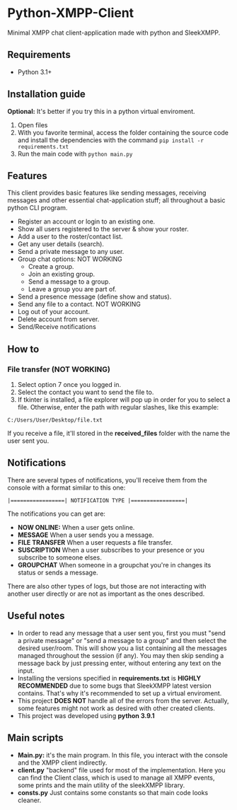 # Python-XMPP-Client
Minimal XMPP chat client-application made with python and SleekXMPP.

## Requirements

* Python 3.1+


## Installation guide

**Optional:** It's better if you try this in a python virtual enviroment.

1. Open files 
2. With you favorite terminal, access the folder containing the source code and install the dependencies with the command `pip install -r requirements.txt`
3. Run the main code with `python main.py`


## Features

This client provides basic features like sending messages, receiving messages and other essential chat-application stuff; all throughout a basic python CLI program.

* Register an account or login to an existing one.
* Show all users registered to the server & show your roster.
* Add a user to the roster/contact list.
* Get any user details (search).
* Send a private message to any user.
* Group chat options: NOT WORKING
  * Create a group.
  * Join an existing group.
  * Send a message to a group.
  * Leave a group you are part of.
* Send a presence message (define show and status).
* Send any file to a contact. NOT WORKING
* Log out of your account.
* Delete account from server.
* Send/Receive notifications


## How to

### File transfer (NOT WORKING)

1. Select option 7 once you logged in.
2. Select the contact you want to send the file to.
3. If tkinter is installed, a file explorer will pop up in order for you to select a file. Otherwise, enter the path with regular slashes, like this example:

`C:/Users/User/Desktop/file.txt`

If you receive a file, it'll stored in the **received_files** folder with the name the user sent you.


## Notifications

There are several types of notifications, you'll receive them from the console with a format similar to this one: 

`|=================| NOTIFICATION TYPE |=================|`

The notifications you can get are:

* **NOW ONLINE:** When a user gets online.
* **MESSAGE** When a user sends you a message.
* **FILE TRANSFER** When a user requests a file transfer.
* **SUSCRIPTION** When a user subscribes to your presence or you subscribe to someone elses.
* **GROUPCHAT** When someone in a groupchat you're in changes its status or sends a message.

There are also other types of logs, but those are not interacting with another user directly or are not as important as the ones described.


## Useful notes

* In order to read any message that a user sent you, first you must "send a private message" or "send a message to a group" and then select the desired user/room. This will show you a list containing all the messages managed throughout the session (if any). You may then skip sending a message back by just pressing enter, without entering any text on the input.
* Installing the versions specified in **requirements.txt** is **HIGHLY RECOMMENDED** due to some bugs that SleekXMPP latest version contains. That's why it's recommended to set up a virtual enviroment.
* This project **DOES NOT** handle all of the errors from the server. Actually, some features might not work as desired with other created clients.
* This project was developed using **python 3.9.1**


## Main scripts

* **Main.py:** it's the main program. In this file, you interact with the console and the XMPP client indirectly.
* **client.py** "backend" file used for most of the implementation. Here you can find the Client class, which is used to manage all XMPP events, some prints and the main utility of the sleekXMPP library.
* **consts.py** Just contains some constants so that main code looks cleaner.


